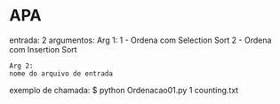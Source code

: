# APA
entrada:
  2 argumentos:
    Arg 1:
    1 - Ordena com Selection Sort
    2 - Ordena com Insertion Sort
    
    Arg 2:
    nome do arquivo de entrada
    
exemplo de chamada:
$ python Ordenacao01.py 1 counting.txt

